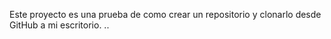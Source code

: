 Este proyecto es una prueba de como crear un repositorio y clonarlo desde GitHub a mi escritorio.
..
